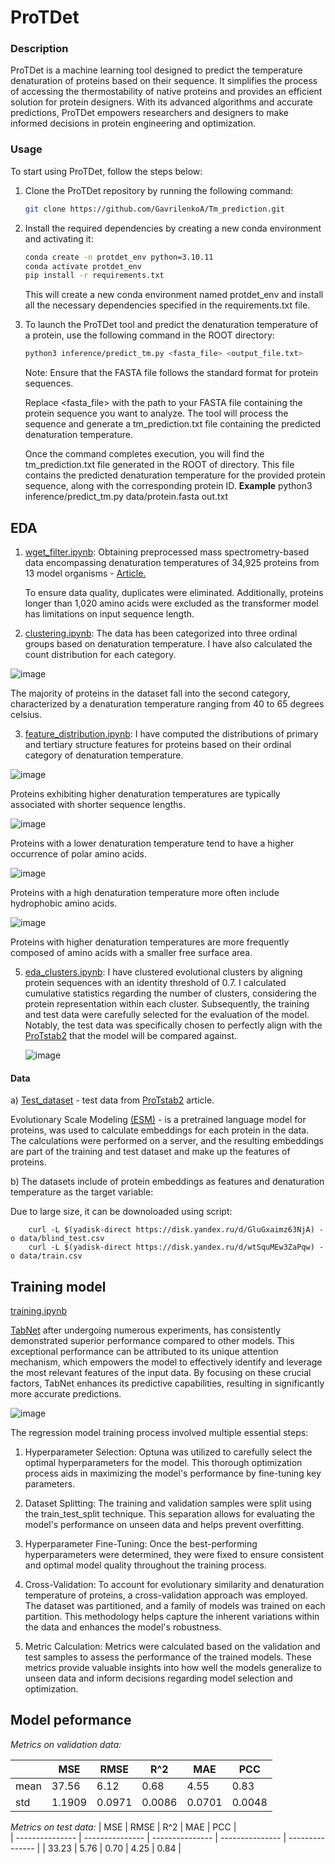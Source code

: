 # ProTDet


### Description

ProTDet is a machine learning tool designed to predict the temperature denaturation of proteins based on their sequence. It simplifies the process of accessing the thermostability of native proteins and provides an efficient solution for protein designers. With its advanced algorithms and accurate predictions, ProTDet empowers researchers and designers to make informed decisions in protein engineering and optimization.

### Usage

To start using ProTDet, follow the steps below:

1. Clone the ProTDet repository by running the following command:
    
    ```bash
    git clone https://github.com/GavrilenkoA/Tm_prediction.git
    ```
    
2. Install the required dependencies by creating a new conda environment and activating it:
    
    ```bash
    conda create -n protdet_env python=3.10.11
    conda activate protdet_env
    pip install -r requirements.txt
    ```
    
    This will create a new conda environment named protdet_env and install all the necessary dependencies specified in the requirements.txt
    file.
    
3. To launch the ProTDet tool and predict the denaturation temperature of a protein, use the following command in the ROOT directory:
    
    ```bash
    python3 inference/predict_tm.py <fasta_file> <output_file.txt>
    ```
    

	Note: Ensure that the FASTA file follows the standard format for protein sequences.

	Replace <fasta_file> with the path to your FASTA file containing the protein sequence you want to analyze. The tool will 	process the sequence and generate a tm_prediction.txt file containing the predicted denaturation temperature.

	Once the command completes execution, you will find the tm_prediction.txt file generated in the ROOT of directory. This file contains the predicted denaturation temperature for the provided protein sequence, along with the corresponding protein ID.
   **Example**
   	python3 inference/predict_tm.py data/protein.fasta out.txt

## EDA
1. [wget_filter.ipynb](./process_data/wget_filter.ipynb): Obtaining preprocessed mass spectrometry-based data encompassing denaturation temperatures of 34,925 proteins from 13 model organisms - [Article.](https://www.nature.com/articles/s41592-020-0801-4 )

	To ensure data quality, duplicates were eliminated. Additionally, proteins longer than 1,020 amino acids were excluded as the transformer model has limitations on input sequence length.

3. [clustering.ipynb](./process_data/clustering.ipynb): The data has been categorized into three ordinal groups based on denaturation temperature. I have also calculated the count distribution for each category.

![image](https://github.com/GavrilenkoA/Tm_prediction/assets/92908421/3b596bbb-d509-49b2-bbcb-459bedea7206)

The majority of proteins in the dataset fall into the second category, characterized by a denaturation temperature ranging from 40 to 	65 degrees celsius.


3. [feature_distribution.ipynb](./process_data/feature_distribution.ipynb): I have computed the distributions of primary and tertiary structure features for proteins based on their ordinal category of denaturation temperature.



![image](https://github.com/GavrilenkoA/Tm_prediction/assets/92908421/4a46d603-fdee-488a-b87f-28dc10a92b06)

Proteins exhibiting higher denaturation temperatures are typically associated with shorter sequence lengths.

![image](https://github.com/GavrilenkoA/Tm_prediction/assets/92908421/cc9eda02-b9a0-4746-aa43-993181f35ccf)

Proteins with a lower denaturation temperature tend to have a higher occurrence of polar amino acids.

![image](https://github.com/GavrilenkoA/Tm_prediction/assets/92908421/59cca46c-d581-4072-a4d1-a22860668de8)

Proteins with a high denaturation temperature more often include hydrophobic amino acids.

![image](https://github.com/GavrilenkoA/Tm_prediction/assets/92908421/812de67b-2e26-4f64-9206-6243aa3afba4)

Proteins with higher denaturation temperatures are more frequently composed of amino acids with a smaller free surface area.



5. [eda_clusters.ipynb](./process_data/eda_clusters.ipynb): I have clustered evolutional clusters by aligning protein sequences with an identity threshold of 0.7. I calculated cumulative statistics regarding the number of clusters, considering the protein representation 	within each cluster. Subsequently, the training and test data were carefully selected for the evaluation of the model. Notably, the test data was specifically chosen to perfectly align with the [ProTstab2](https://www.mdpi.com/1422-0067/23/18/10798) that the model will be compared against.

   ![image](https://github.com/GavrilenkoA/Tm_prediction/assets/92908421/5553ff9f-b594-47ce-801d-339a82fdcfb9)

#### Data
a) [Test_dataset](./data/test_dataset.csv) - test data from [ProTstab2](https://www.mdpi.com/1422-0067/23/18/10798) article.

Evolutionary Scale Modeling [(ESM)](https://www.pnas.org/doi/full/10.1073/pnas.2016239118)  - is a pretrained language model for proteins, was used to calculate embeddings for each protein in the data. The calculations were performed on a server, and the resulting embeddings are part of the training and test dataset and make up the features of proteins.

b) The datasets include of protein embeddings as features and denaturation temperature as the target variable:

Due to large size, it can be downoloaded using script:

    	curl -L $(yadisk-direct https://disk.yandex.ru/d/GluGxaimz63NjA) -o data/blind_test.csv
     	curl -L $(yadisk-direct https://disk.yandex.ru/d/wtSquMEw3ZaPqw) -o data/train.csv
    	




## Training model
[training.ipynb](./training/train_valid.ipynb)

[TabNet](https://arxiv.org/abs/1908.07442) after undergoing numerous experiments, has consistently demonstrated superior performance compared to other models. This exceptional performance can be attributed to its unique attention mechanism, which empowers the model to effectively identify and leverage the most relevant features of the input data. By focusing on these crucial factors, TabNet enhances its predictive capabilities, resulting in significantly more accurate predictions.

![image](https://github.com/GavrilenkoA/Tm_prediction/assets/92908421/f8b6ff7e-fbe8-4aa5-86e5-4f85cfcf26d0)

The regression model training process involved multiple essential steps:
1. Hyperparameter Selection: Optuna was utilized to carefully select the optimal hyperparameters for the model. This thorough optimization process aids in maximizing the model's performance by fine-tuning key parameters.

2. Dataset Splitting: The training and validation samples were split using the train_test_split technique. This separation allows for evaluating the model's performance on unseen data and helps prevent overfitting.

3. Hyperparameter Fine-Tuning: Once the best-performing hyperparameters were determined, they were fixed to ensure consistent and optimal model quality throughout the training process.

4. Cross-Validation: To account for evolutionary similarity and denaturation temperature of proteins, a cross-validation approach was employed. The dataset was partitioned, and a family of models was trained on each partition. This methodology helps capture the inherent variations within the data and enhances the model's robustness.

5. Metric Calculation: Metrics were calculated based on the validation and test samples to assess the performance of the trained models. These metrics provide valuable insights into how well the models generalize to unseen data and inform decisions regarding model selection and optimization.

## Model peformance
*Metrics on validation data:*

|                 | MSE             | RMSE            |  R^2            |  MAE            |  PCC            |         
| --------------- | --------------- | --------------- | --------------- | --------------- | --------------- |
| mean            |  37.56          | 6.12            | 0.68            | 4.55            |  0.83           |
| std             | 1.1909          | 0.0971          |  0.0086         | 0.0701          |  0.0048         |

*Metrics on test data:*
| MSE             | RMSE            |  R^2            |  MAE            |  PCC            |         
| --------------- | --------------- | --------------- | --------------- | --------------- |
|  33.23          | 5.76            | 0.70            | 4.25            |     0.84        |


   	
   





